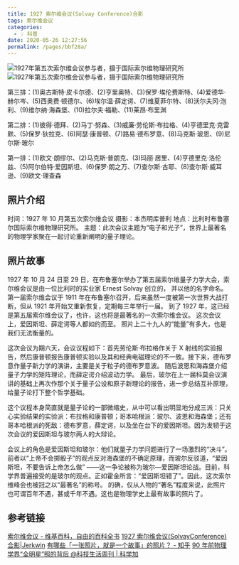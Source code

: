 ```yaml
---
title: 1927 索尔维会议(Solvay Conference)合影
tags: 索尔维会议
categories: 
  - 💡 科普
date: 2020-05-26 12:27:56
permalink: /pages/bbf28a/
---
```


![1927年第五次索尔维会议参与者，摄于国际索尔维物理研究所](https://cdn.jsdelivr.net/gh/masantu/statics/images/tech/Solvay_conference_1927.jpg)
![1927年第五次索尔维会议参与者，摄于国际索尔维物理研究所](https://cdn.jsdelivr.net/gh/masantu/statics/images/tech/1927-solvay-conference-colorful.jpg)

第三排：(1)奥古斯特·皮卡尔德、(2)亨里奥特、(3)保罗·埃伦费斯特、(4)爱德华·赫尔岑、(5)西奥费·顿德尔、(6)埃尔温·薛定谔、(7)维夏菲尔特、(8)沃尔夫冈·泡利、(9)维尔纳·海森堡、(10)拉尔夫·福勒、(11)莱昂·布里渊

第二排：(1)彼得·德拜、(2)马丁·努森、(3)威廉·劳伦斯·布拉格、(4)亨德里克·克雷默、(5)保罗·狄拉克、(6)阿瑟·康普顿、(7)路易·德布罗意、(8)马克斯·玻恩、(9)尼尔斯·玻尔

第一排：(1)欧文·朗缪尔、(2)马克斯·普朗克、(3)玛丽·居里、(4)亨德里克·洛伦兹、(5)阿尔伯特·爱因斯坦、(6)保罗·朗之万、(7)查尔斯·古耶、(8)查尔斯·威耳逊、(9)欧文·理查森

## 照片介绍

时间：1927 年 10 月第五次索尔维会议
摄影：本杰明库普利
地点：比利时布鲁塞尔国际索尔维物理研究所。
主题：此次会议主题为“电子和光子”，世界上最著名的物理学家聚在一起讨论重新阐明的量子理论。

## 照片故事

1927 年 10 月 24 日至 29 日，在布鲁塞尔举办了第五届索尔维量子力学大会，索尔维会议是由一位比利时的实业家 Ernest Solvay 创立的， 并以他的名字命名。 第一届索尔维会议于 1911 年在布鲁塞尔召开，后来虽然一度被第一次世界大战打断，但从 1921 年开始又重新恢复，定期每三年举行一届。 到了 1927 年，这已经是第五届索尔维会议了，也许，这也将是最著名的一次索尔维会议。 这次会议上，爱因斯坦、薛定谔等人都如约而至。 照片上二十九人的“能量”有多大，也是我们无法衡量的。


这次会议为期六天，会议议程如下：首先劳伦斯·布拉格作关于 X 射线的实验报告，然后康普顿报告康普顿实验以及其和经典电磁理论的不一致。接下来，德布罗意作量子新力学的演讲，主要是关于粒子的德布罗意波。 随后波恩和海森堡介绍量子力学的矩阵理论，而薛定谔介绍波动力学。 最后，玻尔在上一届科莫会议演讲的基础上再次作那个关于量子公设和原子新理论的报告，进一步总结互补原理，给量子论打下整个哲学基础。


这个议程本身简直就是量子论的一部微缩史，从中可以看出明显地分成三派：只关心实验结果的实验派：布拉格和康普顿；哥本哈根派：玻尔、波恩和海森堡；还有哥本哈根派的死敌：德布罗意，薛定谔，以及坐在台下的爱因斯坦。因为发轫于这次会议的爱因斯坦与玻尔两人的大辩论。


会议上的角色是爱因斯坦和玻尔：他们就量子力学问题进行了一场激烈的“决斗”。前者以“上帝不会掷骰子”的观点反对海森堡的不确定原理，而玻尔反驳道，“爱因斯坦，不要告诉上帝怎么做” ——这一争论被称为玻尔—爱因斯坦论战。目前，科学界普遍接受的是玻尔的观点。正如霍金所言：“爱因斯坦错了”。因此，这次索尔维峰会也被冠之以“最著名”的称号。 的确，仅从人物的“著名”程度来说，此照片也可谓百年不遇，甚或千年不遇。这也是物理学史上最有故事的照片了。

## 参考链接
[索尔维会议 - 维基百科，自由的百科全书](https://zh.wikipedia.org/zh-hans/%E7%B4%A2%E5%B0%94%E7%BB%B4%E4%BC%9A%E8%AE%AE)
[1927 索尔维会议(SolvayConference)合影|Jerkwin](https://jerkwin.github.io/2014/10/14/1927%E7%B4%A2%E5%B0%94%E7%BB%B4%E4%BC%9A%E8%AE%AE%28SolvayConference%29%E5%90%88%E5%BD%B1/)
[有哪些「一张照片，就是一个故事」的照片？ - 知乎](https://www.zhihu.com/question/30062423/answer/126083571)
[90 年前物理学界“全明星”照的背后 @科技生活周刊 | 科学加](http://www.bkmedia.cn/a/lanmu/chuanyue/2017/1031/6926.html)